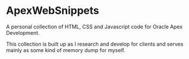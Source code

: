# ApexWebSnippets
<p>
  A personal collection of HTML, CSS and Javascript code for Oracle Apex Development.
</p>
<p>
  This collection is built up as I research and develop for clients and serves mainly as some kind of memory dump for myself.
</p>
